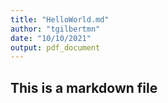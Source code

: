 ```yaml
---
title: "HelloWorld.md"
author: "tgilbertmn"
date: "10/10/2021"
output: pdf_document
---
```

## This is a markdown file